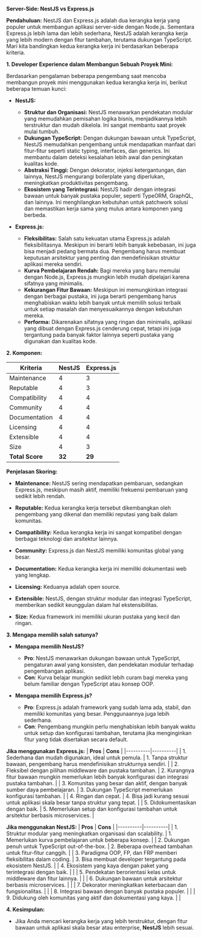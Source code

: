 **Server-Side: NestJS vs Express.js**

**Pendahuluan:**
NestJS dan Express.js adalah dua kerangka kerja yang populer untuk membangun aplikasi server-side dengan Node.js. Sementara Express.js lebih lama dan lebih sederhana, NestJS adalah kerangka kerja yang lebih modern dengan fitur tambahan, terutama dukungan TypeScript. Mari kita bandingkan kedua kerangka kerja ini berdasarkan beberapa kriteria.

**1. Developer Experience dalam Membangun Sebuah Proyek Mini:**

Berdasarkan pengalaman beberapa pengembang saat mencoba membangun proyek mini menggunakan kedua kerangka kerja ini, berikut beberapa temuan kunci:

- **NestJS:**
  - **Struktur dan Organisasi:** NestJS menawarkan pendekatan modular yang memudahkan pemisahan logika bisnis, menjadikannya lebih terstruktur dan mudah dikelola. Ini sangat membantu saat proyek mulai tumbuh.
  - **Dukungan TypeScript:** Dengan dukungan bawaan untuk TypeScript, NestJS memudahkan pengembang untuk mendapatkan manfaat dari fitur-fitur seperti static typing, interfaces, dan generics. Ini membantu dalam deteksi kesalahan lebih awal dan peningkatan kualitas kode.
  - **Abstraksi Tinggi:** Dengan dekorator, injeksi ketergantungan, dan lainnya, NestJS mengurangi boilerplate yang diperlukan, meningkatkan produktivitas pengembang.
  - **Ekosistem yang Terintegrasi:** NestJS hadir dengan integrasi bawaan untuk banyak pustaka populer, seperti TypeORM, GraphQL, dan lainnya. Ini menghilangkan kebutuhan untuk patchwork solusi dan memastikan kerja sama yang mulus antara komponen yang berbeda.

- **Express.js:**
  - **Fleksibilitas:** Salah satu kekuatan utama Express.js adalah fleksibilitasnya. Meskipun ini berarti lebih banyak kebebasan, ini juga bisa menjadi pedang bermata dua. Pengembang harus membuat keputusan arsitektur yang penting dan mendefinisikan struktur aplikasi mereka sendiri.
  - **Kurva Pembelajaran Rendah:** Bagi mereka yang baru memulai dengan Node.js, Express.js mungkin lebih mudah dipelajari karena sifatnya yang minimalis.
  - **Kekurangan Fitur Bawaan:** Meskipun ini memungkinkan integrasi dengan berbagai pustaka, ini juga berarti pengembang harus menghabiskan waktu lebih banyak untuk memilih solusi terbaik untuk setiap masalah dan menyesuaikannya dengan kebutuhan mereka.
  - **Performa:** Dikarenakan sifatnya yang ringan dan minimalis, aplikasi yang dibuat dengan Express.js cenderung cepat, tetapi ini juga tergantung pada banyak faktor lainnya seperti pustaka yang digunakan dan kualitas kode.


**2. Komponen:**

| Kriteria          | NestJS   | Express.js |
|-------------------|----------|------------|
| Maintenance       | 4        | 3          |
| Reputable         | 4        | 3          |
| Compatibility     | 4        | 4          |
| Community         | 4        | 4          |
| Documentation     | 4        | 4          |
| Licensing         | 4        | 4          |
| Extensible        | 4        | 4          |
| Size              | 4        | 3          |
| **Total Score**       | **32**       | **29**       |

 **Penjelasan Skoring:**

- **Maintenance:** NestJS sering mendapatkan pembaruan, sedangkan Express.js, meskipun masih aktif, memiliki frekuensi pembaruan yang sedikit lebih rendah.
  
- **Reputable:** Kedua kerangka kerja tersebut dikembangkan oleh pengembang yang dikenal dan memiliki reputasi yang baik dalam komunitas.
  
- **Compatibility:** Kedua kerangka kerja ini sangat kompatibel dengan berbagai teknologi dan arsitektur lainnya.
  
- **Community:** Express.js dan NestJS memiliki komunitas global yang besar.
  
- **Documentation:** Kedua kerangka kerja ini memiliki dokumentasi web yang lengkap.
  
- **Licensing:** Keduanya adalah open source.
  
- **Extensible:** NestJS, dengan struktur modular dan integrasi TypeScript, memberikan sedikit keunggulan dalam hal ekstensibilitas.
  
- **Size:** Kedua framework ini memiliki ukuran pustaka yang kecil dan ringan.


**3. Mengapa memilih salah satunya?**

- **Mengapa memilih NestJS?**
  - **Pro**: NestJS menawarkan dukungan bawaan untuk TypeScript, pengaturan awal yang konsisten, dan pendekatan modular terhadap pengembangan aplikasi.
  - **Con**: Kurva belajar mungkin sedikit lebih curam bagi mereka yang belum familiar dengan TypeScript atau konsep OOP.
  
- **Mengapa memilih Express.js?**
  - **Pro**: Express.js adalah framework yang sudah lama ada, stabil, dan memiliki komunitas yang besar. Penggunaannya juga lebih sederhana.
  - **Con**: Pengembang mungkin perlu menghabiskan lebih banyak waktu untuk setup dan konfigurasi tambahan, terutama jika menginginkan fitur yang tidak disertakan secara default.

 



**Jika menggunakan Express.js:**
| **Pros** | **Cons** |
|----------|----------|
| 1. Sederhana dan mudah digunakan, ideal untuk pemula. | 1. Tanpa struktur bawaan, pengembang harus mendefinisikan strukturnya sendiri. |
| 2. Fleksibel dengan pilihan middleware dan pustaka tambahan. | 2. Kurangnya fitur bawaan mungkin memerlukan lebih banyak konfigurasi dan integrasi pustaka tambahan. |
| 3. Komunitas yang besar dan aktif, dengan banyak sumber daya pembelajaran. | 3. Dukungan TypeScript memerlukan konfigurasi tambahan. |
| 4. Ringan dan cepat. | 4. Bisa jadi kurang sesuai untuk aplikasi skala besar tanpa struktur yang tepat. |
| 5. Didokumentasikan dengan baik. | 5. Memerlukan setup dan konfigurasi tambahan untuk arsitektur berbasis microservices. |

**Jika menggunakan NestJS:**
| **Pros** | **Cons** |
|----------|----------|
| 1. Struktur modular yang meningkatkan organisasi dan scalability. | 1. Memerlukan kurva pembelajaran untuk beberapa konsep. |
| 2. Dukungan penuh untuk TypeScript out-of-the-box. | 2. Beberapa overhead tambahan untuk fitur-fitur canggih. |
| 3. Paradigma OOP, FP, dan FRP memberi fleksibilitas dalam coding. | 3. Bisa membuat developer tergantung pada ekosistem NestJS. |
| 4. Ekosistem yang kaya dengan paket yang terintegrasi dengan baik. |  |
| 5. Pendekatan berorientasi kelas untuk middleware dan fitur lainnya. |  |
| 6. Dukungan bawaan untuk arsitektur berbasis microservices. |  |
| 7. Dekorator meningkatkan keterbacaan dan fungsionalitas. |  |
| 8. Integrasi bawaan dengan banyak pustaka populer. |  |
| 9. Didukung oleh komunitas yang aktif dan dokumentasi yang kaya. |  |


**4. Kesimpulan:**

- Jika Anda mencari kerangka kerja yang lebih terstruktur, dengan fitur bawaan untuk aplikasi skala besar atau enterprise, **NestJS** lebih sesuai.


